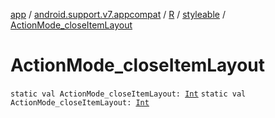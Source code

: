 [app](../../../index.md) / [android.support.v7.appcompat](../../index.md) / [R](../index.md) / [styleable](index.md) / [ActionMode_closeItemLayout](./-action-mode_close-item-layout.md)

# ActionMode_closeItemLayout

`static val ActionMode_closeItemLayout: `[`Int`](https://kotlinlang.org/api/latest/jvm/stdlib/kotlin/-int/index.html)
`static val ActionMode_closeItemLayout: `[`Int`](https://kotlinlang.org/api/latest/jvm/stdlib/kotlin/-int/index.html)